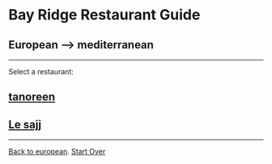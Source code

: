 # Bay Ridge Restaurant Guide
## European --> mediterranean
---
Select a restaurant:
## [tanoreen]()
## [Le sajj]()
---

[Back to european](European/european.md).
[Start Over](../home.md)

